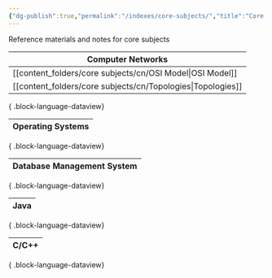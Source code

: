 ```yaml
---
{"dg-publish":true,"permalink":"/indexes/core-subjects/","title":"Core Subjects","tags":["coreSubjects"],"dgShowLocalGraph":true,"dgEnableSearch":true}
---
```


Reference materials and notes for core subjects
<br>

| Computer Networks                                              |
| -------------------------------------------------------------- |
| [[content_folders/core subjects/cn/OSI Model\|OSI Model]]   |
| [[content_folders/core subjects/cn/Topologies\|Topologies]] |

{ .block-language-dataview}

| Operating Systems |
| ----------------- |

{ .block-language-dataview}

| Database Management System |
| -------------------------- |

{ .block-language-dataview}

| Java |
| ---- |

{ .block-language-dataview}

| C/C++ |
| ----- |

{ .block-language-dataview}
